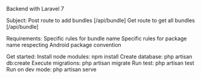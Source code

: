 Backend with Laravel 7

Subject:
	Post route to add bundles [/api/bundle]
	Get route to get all bundles [/api/bundle]

Requirements:
	Specific rules for bundle name
	Specific rules for package name respecting Android package convention

Get started:
    Install node modules: npm install
    Create database: php artisan db:create
    Execute migrations: php artisan migrate
    Run test: php artisan test
    Run on dev mode: php artisan serve